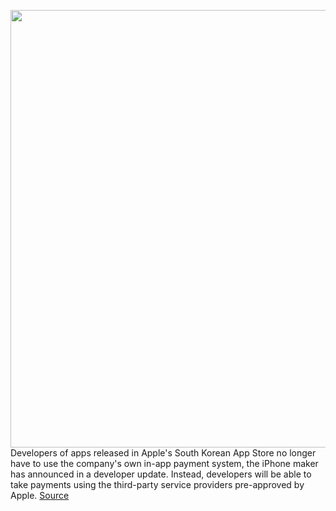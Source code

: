 <img src='https://cdn.vox-cdn.com/thumbor/Nm5XaBlXhD37Y4e3aBg82cfiEUs=/0x0:2040x1360/1200x800/filters:focal(857x517:1183x843)/cdn.vox-cdn.com/uploads/chorus_image/image/71032215/acastro_20200818_1777_epicApple_0004.0.0.jpg' width='700px' /><br/>
Developers of apps released in Apple's South Korean App Store no longer have to use the company's own in-app payment system, the iPhone maker has announced in a developer update. Instead, developers will be able to take payments using the third-party service providers pre-approved by Apple.
<a href='https://www.theverge.com/2022/6/30/23189384/apple-south-korean-app-store-third-party-payment-systems-in-app'> Source <a/>